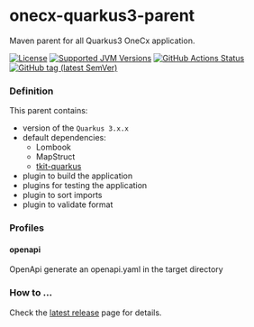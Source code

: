 # onecx-quarkus3-parent

Maven parent for all Quarkus3 OneCx application.

[![License](https://img.shields.io/github/license/onecx/onecx-quarkus3-parent?style=for-the-badge&logo=apache)](https://www.apache.org/licenses/LICENSE-2.0)
[![Supported JVM Versions](https://img.shields.io/badge/JVM-17-brightgreen.svg?style=for-the-badge&logo=Java)](https://openjdk.org/projects/jdk/17/)
[![GitHub Actions Status](https://img.shields.io/github/actions/workflow/status/onecx/onecx-quarkus3-parent/build.yml?logo=GitHub&style=for-the-badge)](https://github.com/onecx/onecx-quarkus3-parent/actions/workflows/build.yml)
[![GitHub tag (latest SemVer)](https://img.shields.io/github/v/release/onecx/onecx-quarkus3-parent?display_name=tag&sort=semver&logo=github&style=for-the-badge)](https://github.com/onecx/onecx-quarkus3-parent/releases/latest)

### Definition

This parent contains:
* version of the `Quarkus 3.x.x`
* default dependencies:
    * Lombook
    * MapStruct
    * [tkit-quarkus](https://github.com/1000kit/tkit-quarkus)
* plugin to build the application
* plugins for testing the application
* plugin to sort imports
* plugin to validate format

### Profiles

#### openapi

OpenApi generate an openapi.yaml in the target directory

### How to ...

Check the [latest release](https://github.com/onecx/onecx-quarkus3-parent/releases/latest) page for details.
